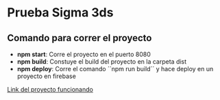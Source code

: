# Prueba Sigma 3ds

## Comando para correr el proyecto
  - **npm start**: Corre el proyecto en el puerto 8080
  - **npm build**: Constuye el build del proyecto en la carpeta dist
  - **npm deploy**: Corre el comando ´´npm run build´´ y hace deploy en un proyecto en firebase
  

[Link del proyecto funcionando](https://sigma3ds.web.app/ "Link del proyecto funcionando")


